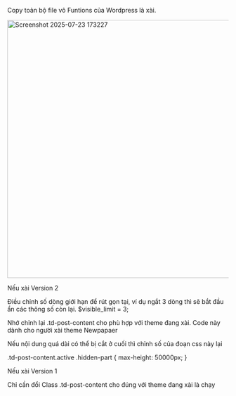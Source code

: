 Copy toàn bộ file vô Funtions của Wordpress là xài.

<img width="976" height="587" alt="Screenshot 2025-07-23 173227" src="https://github.com/user-attachments/assets/c8315782-0036-448c-ac3d-b393405767e4" />

Nếu xài Version 2

Điều chỉnh số dòng giới hạn để rút gọn tại, ví dụ ngắt 3 dòng thì sẽ bắt đầu ẩn các thông số còn lại.
 $visible_limit = 3;

Nhớ chỉnh lại .td-post-content cho phù hợp với theme đang xài. Code này dành cho người xài theme Newpapaer

Nếu nội dung quá dài có thể bị cắt ở cuối thì chỉnh số của đoạn css này lại

.td-post-content.active .hidden-part {
    max-height: 50000px;
}

Nếu xài Version 1

Chỉ cần đổi Class .td-post-content cho đúng với theme đang xài là chạy

